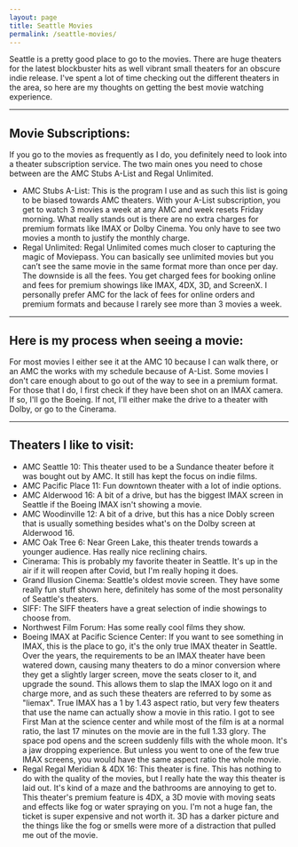 ```yaml
---
layout: page
title: Seattle Movies
permalink: /seattle-movies/
---
```


Seattle is a pretty good place to go to the movies. There are huge theaters for the latest blockbuster hits as well vibrant small theaters for an obscure indie release. I've spent a lot of time checking out the different theaters in the area, so here are my thoughts on getting the best movie watching experience. 

<!-- <iframe src="../theater-map.html" height="500" width="700"></iframe> -->

<!-- Rate on different scales: 
Location and accessibility
Premium formats
Subscription service
Serves Alcohol -->

---

## Movie Subscriptions:
If you go to the movies as frequently as I do, you definitely need to look into a theater subscription service. The two main ones you need to chose between are the AMC Stubs A-List and Regal Unlimited.
* AMC Stubs A-List: This is the program I use and as such this list is going to be biased towards AMC theaters. With your A-List subscription, you get to watch 3 movies a week at any AMC and week resets Friday morning. What really stands out is there are no extra charges for premium formats like IMAX or Dolby Cinema. You only have to see two movies a month to justify the monthly charge. 
* Regal Unlimited: Regal Unlimited comes much closer to capturing the magic of Moviepass. You can basically see unlimited movies but you can’t see the same movie in the same format more than once per day. The downside is all the fees. You get charged fees for booking online and fees for premium showings like IMAX, 4DX, 3D, and ScreenX. I personally prefer AMC for the lack of fees for online orders and premium formats and because I rarely see more than 3 movies a week. 

---

## Here is my process when seeing a movie:
For most movies I either see it at the AMC 10 because I can walk there, or an AMC the works with my schedule because of A-List. Some movies I don't care enough about to go out of the way to see in a premium format. For those that I do, I first check if they have been shot on an IMAX camera. If so, I'll go the Boeing. If not, I'll either make the drive to a theater with Dolby, or go to the Cinerama.

---

## Theaters I like to visit: 
* AMC Seattle 10: This theater used to be a Sundance theater before it was bought out by AMC. It still has kept the focus on indie films. 
* AMC Pacific Place 11: Fun downtown theater with a lot of indie options. 
* AMC Alderwood 16: A bit of a drive, but has the biggest IMAX screen in Seattle if the Boeing IMAX isn't showing a movie. 
* AMC Woodinville 12: A bit of a drive, but this has a nice Dobly screen that is usually something besides what's on the Dolby screen at Alderwood 16.
* AMC Oak Tree 6: Near Green Lake, this theater trends towards a younger audience. Has really nice reclining chairs. 
* Cinerama: This is probably my favorite theater in Seattle. It's up in the air if it will reopen after Covid, but I'm really hoping it does.
* Grand Illusion Cinema: Seattle's oldest movie screen. They have some really fun stuff shown here, definitely has some of the most personality of Seattle's theaters. 
* SIFF: The SIFF theaters have a great selection of indie showings to choose from. 
* Northwest Film Forum: Has some really cool films they show. <!-- They have some pillars that get in the way -->
* Boeing IMAX at Pacific Science Center: If you want to see something in IMAX, this is the place to go, it's the only true IMAX theater in Seattle. Over the years, the requirements to be an IMAX theater have been watered down, causing many theaters to do a minor conversion where they get a slightly larger screen, move the seats closer to it, and upgrade the sound. This allows them to slap the IMAX logo on it and charge more, and as such these theaters are referred to by some as "liemax". True IMAX has a 1 by 1.43 aspect ratio, but very few theaters that use the name can actually show a movie in this ratio. I got to see First Man at the science center and while most of the film is at a normal ratio, the last 17 minutes on the movie are in the full 1.33 glory. The space pod opens and the screen suddenly fills with the whole moon. It's a jaw dropping experience. But unless you went to one of the few true IMAX screens, you would have the same aspect ratio the whole movie. 
* Regal Regal Meridian & 4DX 16: This theater is fine. This has nothing to do with the quality of the movies, but I really hate the way this theater is laid out. It's kind of a maze and the bathrooms are annoying to get to. This theater's premium feature is 4DX, a 3D movie with moving seats and effects like fog or water spraying on you. I'm not a huge fan, the ticket is super expensive and not worth it. 3D has a darker picture and the things like the fog or smells were more of a distraction that pulled me out of the movie. 
